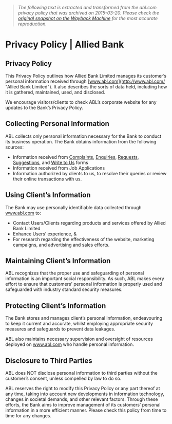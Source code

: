 > *The following text is extracted and transformed from the abl.com privacy policy that was archived on 2015-03-20. Please check the [original snapshot on the Wayback Machine](https://web.archive.org/web/20150320111152id_/https%3A//abl.com/privacy-policy) for the most accurate reproduction.*

# Privacy Policy | Allied Bank

## Privacy Policy

This Privacy Policy outlines how Allied Bank Limited manages its customer’s personal information received through [www.abl.com](http://www.abl.com/ "Allied Bank Limited"). It also describes the sorts of data held, including how it is gathered, maintained, used, and disclosed. 

We encourage visitors/clients to check ABL’s corporate website for any updates to the Bank’s Privacy Policy.

## Collecting Personal Information

ABL collects only personal information necessary for the Bank to conduct its business operation. The Bank obtains information from the following sources: 

  * Information received from [Complaints](http://www.abl.com/contact-us/complaints/), [Enquiries](http://www.abl.com/contact-us/enquiries/), [Requests](http://www.abl.com/contact-us/requests/), [Suggestions](http://www.abl.com/contact-us/suggestions/), and [Write to Us](http://www.abl.com/services/customer-support/write-to-us/) forms
  * Information received from Job Applications
  * Information authorized by clients to us, to resolve their queries or review their online transactions with us.

## Using Client’s Information

The Bank may use personally identifiable data collected through www.abl.com to:

  * Contact Users/Clients regarding products and services offered by Allied Bank Limited
  * Enhance Users’ experience, &
  * For research regarding the effectiveness of the website, marketing campaigns, and advertising and sales efforts.

## Maintaining Client’s Information

ABL recognizes that the proper use and safeguarding of personal information is an important social responsibility. As such, ABL makes every effort to ensure that customers’ personal information is properly used and safeguarded with industry standard security measures.

## Protecting Client’s Information

The Bank stores and manages client’s personal information, endeavouring to keep it current and accurate, whilst employing appropriate security measures and safeguards to prevent data leakages.

ABL also maintains necessary supervision and oversight of resources deployed on www.abl.com who handle personal information. 

## Disclosure to Third Parties

ABL does NOT disclose personal information to third parties without the customer’s consent, unless compelled by law to do so. 

ABL reserves the right to modify this Privacy Policy or any part thereof at any time, taking into account new developments in information technology, changes in societal demands, and other relevant factors. Through these efforts, the Bank aims to improve management of its customers’ personal information in a more efficient manner. Please check this policy from time to time for any changes. 



